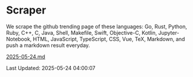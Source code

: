 # Scraper

We scrape the github trending page of these languages: Go, Rust, Python, Ruby, C++, C, Java, Shell, Makefile, Swift, Objective-C, Kotlin, Jupyter-Notebook, HTML, JavaScript, TypeScript, CSS, Vue, TeX, Markdown, and push a markdown result everyday.

[2025-05-24.md](https://github.com/yangwenmai/github-trending-backup/blob/master/2025-05-24.md)

Last Updated: 2025-05-24 04:00:07